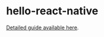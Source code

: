 # hello-react-native

[Detailed guide available here](https://hasura.io/hub/project/hasura/hello-react-native/).
